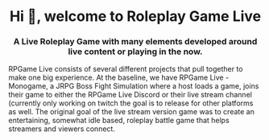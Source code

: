 <h1 align="center">Hi 👋, welcome to Roleplay Game Live</h1>
<h3 align="center">A Live Roleplay Game with many elements developed around live content or playing in the now.</h3>

<p>    RPGame Live consists of several different projects that pull together to make one big experience. At the baseline, we have RPGame Live - Monogame, a JRPG Boss Fight Simulation where a host loads a game, joins their game to either the RPGame Live Discord or their live stream channel (currently only working on twitch the goal is to release for other platforms as well. The original goal of the live stream version game was to create an entertaining, somewhat idle based, roleplay battle game that helps streamers and viewers connect. </p>
